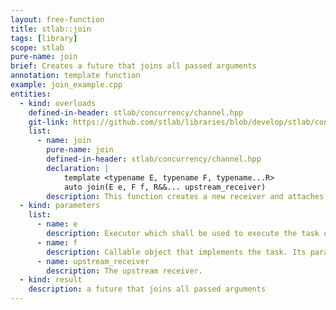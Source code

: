 ```yaml
---
layout: free-function
title: stlab::join
tags: [library]
scope: stlab
pure-name: join
brief: Creates a future that joins all passed arguments
annotation: template function
example: join_example.cpp
entities:
  - kind: overloads
    defined-in-header: stlab/concurrency/channel.hpp
    git-link: https://github.com/stlab/libraries/blob/develop/stlab/concurrency/channel.hpp
    list:
      - name: join
        pure-name: join
        defined-in-header: stlab/concurrency/channel.hpp
        declaration: |
            template <typename E, typename F, typename...R>
            auto join(E e, F f, R&&... upstream_receiver)
        description: This function creates a new receiver and attaches the process `f` to it. The values coming from the upstream receiver are the parameters of `f`. The incoming upstream values are not passed one after the other to this process, but they are passed as a complete set of arguments to the process. So the last incoming upstream value triggers the execution of `f`.
  - kind: parameters
    list:
      - name: e
        description: Executor which shall be used to execute the task of `f`.
      - name: f
        description: Callable object that implements the task. Its parameters correspond to the results from the upstream receivers. It is called when all upstream receiver have provided its values.
      - name: upstream_receiver
        description: The upstream receiver.
  - kind: result
    description: a future that joins all passed arguments
---
```

